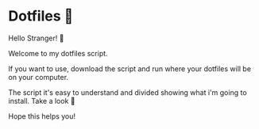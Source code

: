 # Dotfiles 🤖

Hello Stranger! 🧡 

Welcome to my dotfiles script.

If you want to use, download the script and run where your dotfiles will be on your computer.

The script it's easy to understand and divided showing what i'm going to install. Take a look 🧐

Hope this helps you!

